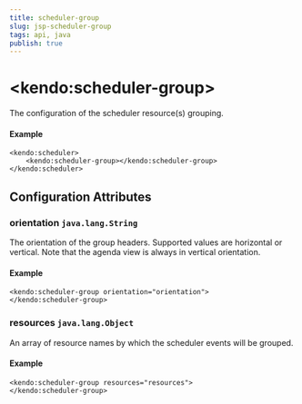 ```yaml
---
title: scheduler-group
slug: jsp-scheduler-group
tags: api, java
publish: true
---
```


# \<kendo:scheduler-group\>

The configuration of the scheduler resource(s) grouping.

#### Example
    <kendo:scheduler>
        <kendo:scheduler-group></kendo:scheduler-group>
    </kendo:scheduler>

## Configuration Attributes

### orientation `java.lang.String`

The orientation of the group headers. Supported values are horizontal or vertical. Note that the agenda view is always in vertical orientation.

#### Example
    <kendo:scheduler-group orientation="orientation">
    </kendo:scheduler-group>

### resources `java.lang.Object`

An array of resource names by which the scheduler events will be grouped.

#### Example
    <kendo:scheduler-group resources="resources">
    </kendo:scheduler-group>

 
